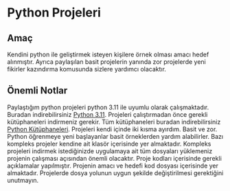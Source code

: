 # Python Projeleri
## Amaç
Kendini python ile geliştirmek isteyen kişilere örnek olması amacı hedef alınmıştır. Ayrıca paylaşılan 
basit projelerin yanında zor projelerde yeni fikirler kazındırma komusunda sizlere yardımcı olacaktır.
## Önemli Notlar
Paylaştığım python projeleri python 3.11 ile uyumlu olarak çalışmaktadır. Buradan indirebilirsiniz
[Python 3.11](https://www.python.org/downloads/).
Projeleri çalıştırmadan önce gerekli kütüphaneleri indirmeniz gerekir. Tüm kütüphaneleri buradan indirebilirsiniz
[Python Kütüphaneleri](https://pypi.org/).
Projeleri kendi içinde iki kısma ayırdım. Basit ve zor.
Python öğrenmeye yeni başlayanlar basit örneklerden yardım alabilirler.
Bazı kompleks projeler kendine ait klasör içerisinde yer almaktadır.
Kompleks projeleri indirmek istediğinizde uygulamaya ait tüm dosyaları yüklemeniz 
projenin çalışması açısından önemli olacaktır.
Proje kodları içerisinde gerekli açıklamalar yapılmıştır.
Projenin amacı ve hedefi kod dosyası içerisinde yer almaktadır.
Projelerde dosya yolunun uygun şekilde değiştirilmesi gerektiğini unutmayın.
